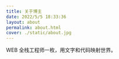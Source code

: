 ```yaml
---
title: 关于博主
date: 2022/5/5 18:33:36
layout: about
permalink: about.html
cover: ./static/about.jpg
---
```


WEB 全栈工程师一枚，用文字和代码映射世界。